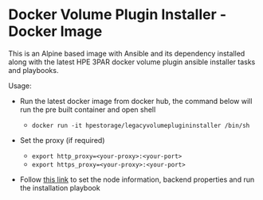 # Docker Volume Plugin Installer - Docker Image

This is an Alpine based image with Ansible and its dependency installed along with the latest HPE 3PAR docker volume plugin ansible installer tasks and playbooks.

Usage:

- Run the latest docker image from docker hub, the command below will run the pre built container and open shell
  - `docker run -it hpestorage/legacyvolumeplugininstaller /bin/sh`

- Set the proxy (if required)
  - `export http_proxy=<your-proxy>:<your-port>`
  - `export https_proxy=<your-proxy>:<your-port>`
  
- Follow [this link](/ansible_3par_docker_plugin/README.md) to set the node information, backend properties and run the installation playbook
